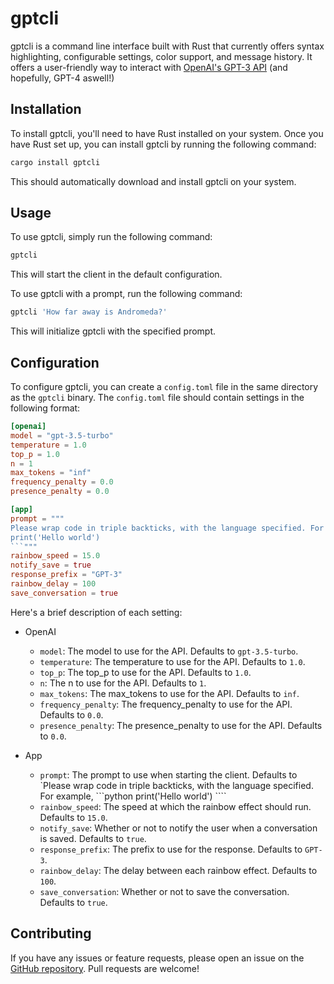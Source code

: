 # gptcli

gptcli is a command line interface built with Rust that currently offers syntax highlighting, configurable settings, color support, and message history. It offers a user-friendly way to interact with [OpenAI's GPT-3 API](https://openai.com) (and hopefully, GPT-4 aswell!)

## Installation

To install gptcli, you'll need to have Rust installed on your system. Once you have Rust set up, you can install gptcli by running the following command:

```sh
cargo install gptcli
```

This should automatically download and install gptcli on your system.

## Usage

To use gptcli, simply run the following command:

```sh
gptcli
```

This will start the client in the default configuration.

To use gptcli with a prompt, run the following command:

```sh
gptcli 'How far away is Andromeda?'
```

This will initialize gptcli with the specified prompt.

## Configuration

To configure gptcli, you can create a `config.toml` file in the same directory as the `gptcli` binary. The `config.toml` file should contain settings in the following format:

```toml
[openai]
model = "gpt-3.5-turbo"
temperature = 1.0
top_p = 1.0
n = 1
max_tokens = "inf"
frequency_penalty = 0.0
presence_penalty = 0.0

[app]
prompt = """
Please wrap code in triple backticks, with the language specified. For example, ```python
print('Hello world')
```"""
rainbow_speed = 15.0
notify_save = true
response_prefix = "GPT-3"
rainbow_delay = 100
save_conversation = true
```

Here's a brief description of each setting:

- OpenAI

  - `model`: The model to use for the API. Defaults to `gpt-3.5-turbo`.
  - `temperature`: The temperature to use for the API. Defaults to `1.0`.
  - `top_p`: The top_p to use for the API. Defaults to `1.0`.
  - `n`: The n to use for the API. Defaults to `1`.
  - `max_tokens`: The max_tokens to use for the API. Defaults to `inf`.
  - `frequency_penalty`: The frequency_penalty to use for the API. Defaults to `0.0`.
  - `presence_penalty`: The presence_penalty to use for the API. Defaults to `0.0`.

- App
  - `prompt`: The prompt to use when starting the client. Defaults to `Please wrap code in triple backticks, with the language specified. For example, ```python print('Hello world') ````
  - `rainbow_speed`: The speed at which the rainbow effect should run. Defaults to `15.0`.
  - `notify_save`: Whether or not to notify the user when a conversation is saved. Defaults to `true`.
  - `response_prefix`: The prefix to use for the response. Defaults to `GPT-3`.
  - `rainbow_delay`: The delay between each rainbow effect. Defaults to `100`.
  - `save_conversation`: Whether or not to save the conversation. Defaults to `true`.

## Contributing

If you have any issues or feature requests, please open an issue on the [GitHub repository](https://github.com/kalkafox/gptcli). Pull requests are welcome!

